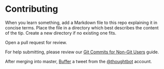 # Contributing

When you learn something,
add a Markdown file to
this repo explaining it in concise terms.
Place the file in a directory
which best describes
the content of the tip.
Create a new directory if no existing one fits.

Open a pull request for review.

For help submitting, please review our [Git Commits for Non-Git Users](/GitCommitsForNonGitUsers.md) guide.

After merging into master,
[Buffer](https://bufferapp.com) a tweet from the
[@thoughtbot](https://twitter.com/thoughtbot) account.
